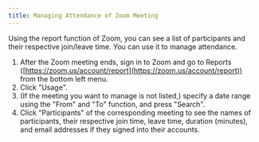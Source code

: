 ```yaml
---
title: Managing Attendance of Zoom Meeting
---
```


Using the report function of Zoom, you can see a list of participants and their respective join/leave time. You can use it to manage attendance. 
1. After the Zoom meeting ends, sign in to Zoom and go to Reports ([https://zoom.us/account/report](https://zoom.us/account/report)) from the bottom left menu.
2. Click "Usage".
3. (If the meeting you want to manage is not listed,)  specify a date range using the "From" and "To" function, and press "Search".
4. Click "Participants" of the corresponding meeting to see the names of participants, their respective join time, leave time, duration (minutes), and email addresses if they signed into their accounts.

